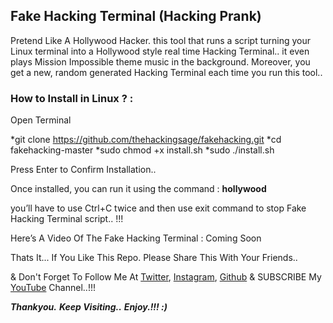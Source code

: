 ## Fake Hacking Terminal (Hacking Prank)

Pretend Like A Hollywood Hacker. this tool that runs a script turning your Linux terminal into a Hollywood style real time Hacking Terminal.. it even plays Mission Impossible theme music in the background. Moreover, you get a new, random generated Hacking Terminal each time you run this tool..

### How to Install in Linux ? :

Open Terminal

*git clone https://github.com/thehackingsage/fakehacking.git
*cd fakehacking-master
*sudo chmod +x install.sh
*sudo ./install.sh

Press Enter to Confirm Installation..

Once installed, you can run it using the command : **hollywood**

you’ll have to use Ctrl+C twice and then use exit command to stop Fake Hacking Terminal script.. !!!

Here’s A Video Of The Fake Hacking Terminal : Coming Soon

Thats It... If You Like This Repo. Please Share This With Your Friends..

& Don't Forget To Follow Me At [Twitter](https://www.twitter.com/thehackingsage), [Instagram](https://www.instagram.com/thehackingsage), [Github](https://www.github.com/thehackingsage) & SUBSCRIBE My [YouTube](https://www.youtube.com/channel/UCYK1n9A4TUq1CvGc6F3DzoA) Channel..!!!

***Thankyou.***
***Keep Visiting..***
***Enjoy.!!! :)***

